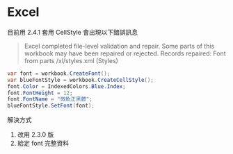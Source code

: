 # Excel

目前用 2.4.1 套用 CellStyle 會出現以下錯誤訊息
> Excel completed file-level validation and repair. Some parts of this workbook may have been repaired or rejected. Records repaired: Font from parts /xl/styles.xml (Styles)

```csharp
var font = workbook.CreateFont();
var blueFontStyle = workbook.CreateCellStyle();
font.Color = IndexedColors.Blue.Index;
font.FontHeight = 12;
font.FontName = "微軟正黑體";
blueFontStyle.SetFont(font);
```

解決方式

1. 改用 2.3.0 版
2. 給定 font 完整資料
